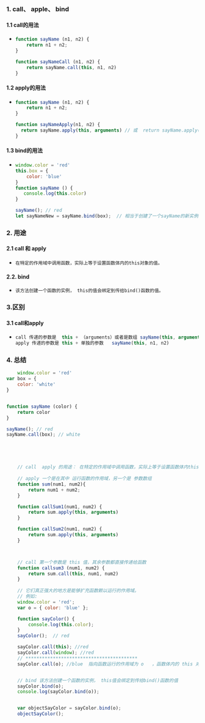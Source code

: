 ### 1. call、 apple、 bind

#### 1.1 call的用法

* ```javascript
  function sayName (n1, n2) {
      return n1 + n2;
  }
  
  function sayNameCall (n1, n2) {
      return sayName.call(this, n1, n2) 
  }
  ```

#### 1.2 apply的用法

* ```javascript
  function sayName (n1, n2) {
      return n1 + n2;
  }
  
  function sayNameApply(n1, n2) {
  	return sayName.apply(this, arguments) // 或  return sayName.apply(thism, [n1, n2])
  }
  ```

#### 1.3 bind的用法

* ```javascript
  window.color = 'red'
  this.box = {
      color: 'blue'
  }
  function sayName () {
     console.log(this.color)
  }
  
  sayName(); // red
  let sayNameNew = sayName.bind(box);  // 相当于创建了一个sayName的新实例，this的值绑定到box上
  ```



### 2.  用途

#### 2.1  call 和 apply

* ```
  在特定的作用域中调用函数，实际上等于设置函数体内的this对象的值。
  ```

#### 2.2.  bind

* ```
  该方法创建一个函数的实例， this的值会绑定到传给bind()函数的值。
  ```

### 3.区别

#### 3.1  call和apply

* ```js
  call 传递的参数是  this + （arguments）或者是数组 sayName(this, arguments)
  apply 传递的参数是 this + 单独的参数   sayName(this, n1, n2)
  ```



### 4. 总结

```javascript
    window.color = 'red'
var box = {
    color: 'white'
}


function sayName (color) {
    return color
}

sayName(); // red
sayName.call(box); // white





    // call  apply 的用途： 在特定的作用域中调用函数，实际上等于设置函数体内this对象的值。
    
    // apply 一个是在其中 运行函数的作用域，另一个是 参数数组
    function sum(num1, num2){
        return num1 + num2;
    } 

    function callSum1(num1, num2) {
        return sum.apply(this, arguments)
    }

    function callSum2(num1, num2) {
        return sum.apply(this, arguments)
    }



    // call 第一个参数是 this 值，其余参数都直接传递给函数
    function callsum3 (num1, num2) {
        return sum.call(this, num1, num2)
    }
    
    // 它们真正强大的地方是能够扩充函数赖以运行的作用域。
    // 例如:
    window.color = 'red';
    var o = { color: 'blue' };

    function sayColor() {
        console.log(this.color);
    }
    sayColor();  // red

    sayColor.call(this); //red
    sayColor.call(window); //red
    // *****************************************
    sayColor.call(o); //blue  指向函数运行的作用域为 o   ，函数体内的 this 对象指向了 o


    // bind 该方法创建一个函数的实例， this值会绑定到传给bind()函数的值
    sayColor.bind(o);
    console.log(sayColor.bind(o));


    var objectSayColor = sayColor.bind(o);
    objectSayColor();
```

